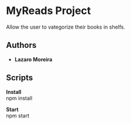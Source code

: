 # MyReads Project

Allow the user to vategorize their books in shelfs.

## Authors

- **Lazaro Moreira**

## Scripts

**Install**  
npm install

**Start**  
npm start
